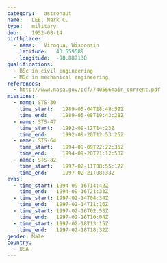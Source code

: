 ```yaml
---
category:	astronaut
name:	LEE, Mark C.
type:	military
dob:	1952-08-14
birthplace:
  - name:	Viroqua, Wisconsin
    latitude:	43.559589
    longitude:	-90.887138
qualifications:
  - BSc in civil engineering
  - MSc in mechanical engineering
references:
  - http://www.nasa.gov/pdf/740566main_current.pdf
missions:
  - name: STS-30
    time_start:   1989-05-04T18:48:59Z
    time_end:     1989-05-08T19:43:28Z
  - name: STS-47
    time_start:   1992-09-12T14:23Z
    time_end:     1992-09-20T12:53:25Z
  - name: STS-64
    time_start:   1994-09-09T22:22:35Z
    time_end:     1994-09-20T21:12:53Z
  - name: STS-82
    time_start:   1997-02-11T08:55:17Z
    time_end:     1997-02-21T08:33Z
evas:
  - time_start: 1994-09-16T14:42Z
    time_end:   1994-09-16T21:33Z
  - time_start: 1997-02-14T04:34Z
    time_end:   1997-02-14T11:16Z
  - time_start: 1997-02-16T02:53Z
    time_end:   1997-02-16T10:04Z
  - time_start: 1997-02-18T13:15Z
    time_end:   1997-02-18T18:32Z
gender:	Male
country:
  - USA
---
```

